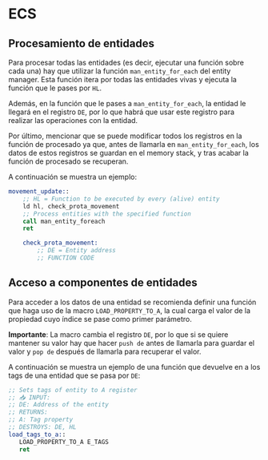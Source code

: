 # ECS

## Procesamiento de entidades

Para procesar todas las entidades (es decir, ejecutar una función sobre cada una) hay que utilizar la función `man_entity_for_each` del entity manager. Esta función itera por todas las entidades vivas y ejecuta la función que le pases por `HL`.

Además, en la función que le pases a `man_entity_for_each`, la entidad le llegará en el registro `DE`, por lo que habrá que usar este registro para realizar las operaciones con la entidad.

Por último, mencionar que se puede modificar todos los registros en la función de procesado ya que, antes de llamarla en `man_entity_for_each`, los datos de estos registros se guardan en el memory stack, y tras acabar la función de procesado se recuperan.

A continuación se muestra un ejemplo:

```asm
movement_update::
    ;; HL = Function to be executed by every (alive) entity
    ld hl, check_prota_movement
    ;; Process entities with the specified function
    call man_entity_foreach
    ret

    check_prota_movement:
        ;; DE = Entity address
        ;; FUNCTION CODE
```

## Acceso a componentes de entidades

Para acceder a los datos de una entidad se recomienda definir una función que haga uso de la macro `LOAD_PROPERTY_TO_A`, la cual carga el valor de la propiedad cuyo índice se pase como primer parámetro.

**Importante**: La macro cambia el registro `DE`, por lo que si se quiere mantener su valor hay que hacer `push de` antes de llamarla para guardar el valor y `pop de` después de llamarla para recuperar el valor.

A continuación se muestra un ejemplo de una función que devuelve en a los tags de una entidad que se pasa por `DE`:

```asm
;; Sets tags of entity to A register
;; 📥 INPUT:
;; DE: Address of the entity
;; RETURNS:
;; A: Tag property
;; DESTROYS: DE, HL
load_tags_to_a::
   LOAD_PROPERTY_TO_A E_TAGS
   ret
```